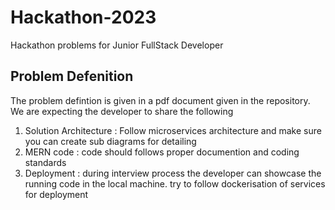 # Hackathon-2023
Hackathon problems for Junior FullStack Developer 
## Problem Defenition 
The problem defintion is given in a pdf document given in the repository. We are expecting the developer to share the following 

1. Solution Architecture : Follow microservices architecture and make sure you can create sub diagrams for detailing
2. MERN code : code should follows proper documention and coding standards
3. Deployment : during interview process the developer can showcase the running code in the local machine. try to follow dockerisation of services for deployment 

